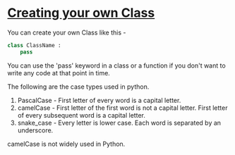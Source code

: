 # [Creating your own Class](Python%20Syntax%20Cheat%20Sheet.pdf#page=16)

You can create your own Class like this -
```python
class ClassName :
	pass
```

You can use the 'pass' keyword in a class or a function if you don't want to write any code at that point in time.

The following are the case types used in python.

1. PascalCase - First letter of every word is a capital letter.
2. camelCase - First letter of the first word is not a capital letter. First letter of every subsequent word is a capital letter.
3. snake_case - Every letter is lower case. Each word is separated by an underscore.

camelCase is not widely used in Python.